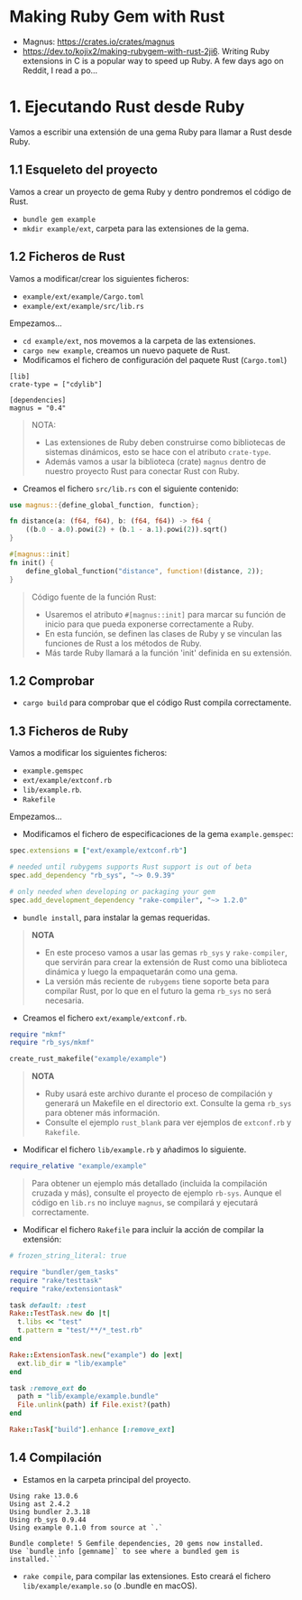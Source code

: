 
# Making Ruby Gem with Rust

* Magnus: https://crates.io/crates/magnus
* https://dev.to/kojix2/making-rubygem-with-rust-2ji6. Writing Ruby extensions in C is a popular way to speed up Ruby. A few days ago on Reddit, I read a po...


# 1. Ejecutando Rust desde Ruby

Vamos a escribir una extensión de una gema Ruby para llamar a Rust desde Ruby.

## 1.1 Esqueleto del proyecto

Vamos a crear un proyecto de gema Ruby y dentro pondremos el código de Rust.

* `bundle gem example`
* `mkdir example/ext`, carpeta para las extensiones de la gema.

## 1.2 Ficheros de Rust

Vamos a modificar/crear los siguientes ficheros:
* `example/ext/example/Cargo.toml`
* `example/ext/example/src/lib.rs`

Empezamos...
* `cd example/ext`, nos movemos a la carpeta de las extensiones.
* `cargo new example`, creamos un nuevo paquete de Rust.
* Modificamos el fichero de configuración del paquete Rust (`Cargo.toml`)

```
[lib]
crate-type = ["cdylib"]

[dependencies]
magnus = "0.4"
```

> NOTA:
> * Las extensiones de Ruby deben construirse como bibliotecas de sistemas dinámicos, esto se hace con el atributo `crate-type`.
> * Además vamos a usar la biblioteca (crate) `magnus` dentro de nuestro proyecto Rust para conectar Rust con Ruby.

* Creamos el fichero `src/lib.rs` con el siguiente contenido:

```rust
use magnus::{define_global_function, function};

fn distance(a: (f64, f64), b: (f64, f64)) -> f64 {
    ((b.0 - a.0).powi(2) + (b.1 - a.1).powi(2)).sqrt()
}

#[magnus::init]
fn init() {
    define_global_function("distance", function!(distance, 2));
}
```

> Código fuente de la función Rust:
> * Usaremos el atributo `#[magnus::init]` para marcar su función de inicio para que pueda exponerse correctamente a Ruby.
> * En esta función, se definen las clases de Ruby y se vinculan las funciones de Rust a los métodos de Ruby.
> * Más tarde Ruby llamará a la función 'init' definida en su extensión.

## 1.2 Comprobar

* `cargo build` para comprobar que el código Rust compila correctamente.


## 1.3 Ficheros de Ruby

Vamos a modificar los siguientes ficheros:
* `example.gemspec`
* `ext/example/extconf.rb`
* `lib/example.rb`.
* `Rakefile`

Empezamos...

* Modificamos el fichero de especificaciones de la gema `example.gemspec`:

```ruby
spec.extensions = ["ext/example/extconf.rb"]

# needed until rubygems supports Rust support is out of beta
spec.add_dependency "rb_sys", "~> 0.9.39"

# only needed when developing or packaging your gem
spec.add_development_dependency "rake-compiler", "~> 1.2.0"
```
* `bundle install`, para instalar la gemas requeridas.

> **NOTA**
> * En este proceso vamos a usar las gemas `rb_sys` y `rake-compiler`, que servirán para crear la extensión de Rust como una biblioteca dinámica y luego la empaquetarán como una gema.
> * La versión más reciente de `rubygems` tiene soporte beta para compilar Rust, por lo que en el futuro la gema `rb_sys` no será necesaria.

* Creamos el fichero `ext/example/extconf.rb`.

```ruby
require "mkmf"
require "rb_sys/mkmf"

create_rust_makefile("example/example")
```

> **NOTA**
> * Ruby usará este archivo durante el proceso de compilación y generará un Makefile en el directorio ext. Consulte la gema `rb_sys` para obtener más información.
> * Consulte el ejemplo `rust_blank` para ver ejemplos de `extconf.rb` y `Rakefile`.

* Modificar el fichero `lib/example.rb` y añadimos lo siguiente.
```ruby
require_relative "example/example"
```

> Para obtener un ejemplo más detallado (incluida la compilación cruzada y más), consulte el proyecto de ejemplo `rb-sys`. Aunque el código en `lib.rs` no incluye `magnus`, se compilará y ejecutará correctamente.

* Modificar el fichero `Rakefile` para incluir la acción de compilar la extensión:

```ruby
# frozen_string_literal: true

require "bundler/gem_tasks"
require "rake/testtask"
require "rake/extensiontask"

task default: :test
Rake::TestTask.new do |t|
  t.libs << "test"
  t.pattern = "test/**/*_test.rb"
end

Rake::ExtensionTask.new("example") do |ext|
  ext.lib_dir = "lib/example"
end

task :remove_ext do
  path = "lib/example/example.bundle"
  File.unlink(path) if File.exist?(path)
end

Rake::Task["build"].enhance [:remove_ext]
```

## 1.4 Compilación

* Estamos en la carpeta principal del proyecto.

```
Using rake 13.0.6
Using ast 2.4.2
Using bundler 2.3.18
Using rb_sys 0.9.44
Using example 0.1.0 from source at `.`

Bundle complete! 5 Gemfile dependencies, 20 gems now installed.
Use `bundle info [gemname]` to see where a bundled gem is installed.```
```

* `rake compile`, para compilar las extensiones. Esto creará el fichero `lib/example/example.so` (o .bundle en macOS).
